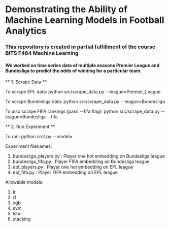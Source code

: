 # Demonstrating the Ability of Machine Learning Models in Football Analytics

### This repository is created in partial fulfillment of the course BITS F464 Machine Learning

#### We worked on time series data of multiple seasons Premier League and Bundesliga to predict the odds of winning for a particular team.

** 1. Scrape Data **

To scrape EPL data:
python src/scrape_data.py --league=Premier_League

To scrape Bundesliga data:
python src/scrape_data.py --league=Bundesliga

To also scrape FIFA rankings (pass --fifa flag):
python src/scrape_data.py --league=Bundesliga --fifa


** 2. Run Experiment **

To run:
python src/<filename>.py --model=<insert model>

Experiment filenames:
1. bundesliga_players.py : Player one hot embedding on Bundesliga league
2. bundesliga_fifa.py : Player FIFA embedding on Bundesliga league
3. epl_players.py : Player one hot embedding on EPL league
4. epl_fifa.py : Player FIFA embedding on EPL league

Allowable models:
1. lr
2. rf
3. xgb
4. svm
5. lstm
6. stacking